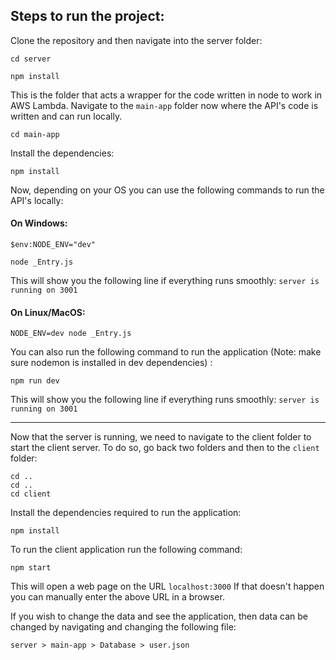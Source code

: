 
## Steps to run the project:

Clone the repository and then navigate into the server folder:
```properties 
cd server
```
```properties
npm install
```
This is the folder that acts a wrapper for the code written in node to work in AWS Lambda.
Navigate to the ```main-app``` folder now where the API's code is written and can run locally.
```properties
cd main-app
```
Install the dependencies:
```properties
npm install
```
Now, depending on your OS you can use the following commands to run the API's locally:
#### On Windows:
```properties
$env:NODE_ENV="dev"
```
```properties
node _Entry.js
```

This will show you the following line if everything runs smoothly:
```server is running on 3001```

#### On Linux/MacOS:
```properties
NODE_ENV=dev node _Entry.js
```
You can also run the following command to run the application (Note: make sure nodemon is installed in dev dependencies) :
```properties
npm run dev
```
This will show you the following line if everything runs smoothly:
```server is running on 3001```


---

Now that the server is running, we need to navigate to the client folder to start the client server. To do so, go back two folders and then to the ```client``` folder:
```properties
cd .. 
cd ..
cd client
```
Install the dependencies required to run the application:
```properties
npm install
```
To run the client application run the following command:
```properties
npm start
```
This will open a web page on the URL ```localhost:3000```
If that doesn't happen you can manually enter the above URL in a browser.

If you wish to change the data and see the application, then data can be changed by navigating and changing the following file: 
```properties
server > main-app > Database > user.json
```




